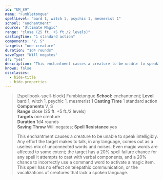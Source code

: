 ```yaml
---
id: "UM_89"
name: "Fumbletongue"
spellLevel: "bard 1, witch 1, psychic 1, mesmerist 1"
school: "enchantment"
source: "Ultimate Magic"
range: "close (25 ft. +5 ft./2 levels)"
castingTime: "1 standard action"
components: "V, S"
targets: "one creature"
duration: "1d4 rounds"
saveType: "Will negates"
sr: "yes"
description: "This enchantment causes a creature to be unable to speak intelligibly. Any effort the target makes to talk, in any language, comes out as a useless mix of unconnected words and noises. Even magic words are affected to some extent; the target has a 20% spell failure chance for any spell it attempts to cast with verbal components, and a 20% chance to incorrectly use a command word to activate a magic item.  This spell has no effect on telepathic communication, or the vocalizations of creatures that lack a spoken language."
known: false
cssclasses:
  - hide-title
  - hide-properties
---
```


> [!spellbook-spell-block] Fumbletongue
> **School:** enchantment; **Level** bard 1, witch 1, psychic 1, mesmerist 1
> **Casting Time** 1 standard action  
> **Components** V, S  
> **Range** close (25 ft. +5 ft./2 levels)  
> **Targets** one creature  
> **Duration** 1d4 rounds  
> **Saving Throw** Will negates; **Spell Resistance** yes
> 
> This enchantment causes a creature to be unable to speak intelligibly. Any effort the target makes to talk, in any language, comes out as a useless mix of unconnected words and noises. Even magic words are affected to some extent; the target has a 20% spell failure chance for any spell it attempts to cast with verbal components, and a 20% chance to incorrectly use a command word to activate a magic item.  This spell has no effect on telepathic communication, or the vocalizations of creatures that lack a spoken language.